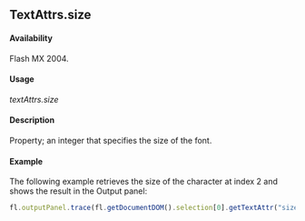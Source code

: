 ## TextAttrs.size

#### Availability

Flash MX 2004.

#### Usage

*textAttrs.size*

#### Description

Property; an integer that specifies the size of the font.

#### Example

The following example retrieves the size of the character at index 2 and shows the result in the Output panel:

```javascript
fl.outputPanel.trace(fl.getDocumentDOM().selection[0].getTextAttr("size", 2));

```
